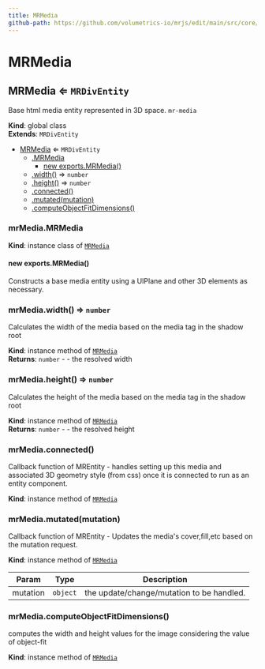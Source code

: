```yaml
---
title: MRMedia
github-path: https://github.com/volumetrics-io/mrjs/edit/main/src/core/MRMedia.js
---
```

# MRMedia

<a name="MRMedia"></a>

## MRMedia ⇐ <code>MRDivEntity</code>
Base html media entity represented in 3D space. `mr-media`

**Kind**: global class  
**Extends**: <code>MRDivEntity</code>  

* [MRMedia](#MRMedia) ⇐ <code>MRDivEntity</code>
    * [.MRMedia](#MRMedia+MRMedia)
        * [new exports.MRMedia()](#new_MRMedia+MRMedia_new)
    * [.width()](#MRMedia+width) ⇒ <code>number</code>
    * [.height()](#MRMedia+height) ⇒ <code>number</code>
    * [.connected()](#MRMedia+connected)
    * [.mutated(mutation)](#MRMedia+mutated)
    * [.computeObjectFitDimensions()](#MRMedia+computeObjectFitDimensions)

<a name="MRMedia+MRMedia"></a>

### mrMedia.MRMedia
**Kind**: instance class of [<code>MRMedia</code>](#MRMedia)  
<a name="new_MRMedia+MRMedia_new"></a>

#### new exports.MRMedia()
Constructs a base media entity using a UIPlane and other 3D elements as necessary.

<a name="MRMedia+width"></a>

### mrMedia.width() ⇒ <code>number</code>
Calculates the width of the media based on the media tag in the shadow root

**Kind**: instance method of [<code>MRMedia</code>](#MRMedia)  
**Returns**: <code>number</code> - - the resolved width  
<a name="MRMedia+height"></a>

### mrMedia.height() ⇒ <code>number</code>
Calculates the height of the media based on the media tag in the shadow root

**Kind**: instance method of [<code>MRMedia</code>](#MRMedia)  
**Returns**: <code>number</code> - - the resolved height  
<a name="MRMedia+connected"></a>

### mrMedia.connected()
Callback function of MREntity - handles setting up this media and associated 3D geometry style (from css) once it is connected to run as an entity component.

**Kind**: instance method of [<code>MRMedia</code>](#MRMedia)  
<a name="MRMedia+mutated"></a>

### mrMedia.mutated(mutation)
Callback function of MREntity - Updates the media's cover,fill,etc based on the mutation request.

**Kind**: instance method of [<code>MRMedia</code>](#MRMedia)  

| Param | Type | Description |
| --- | --- | --- |
| mutation | <code>object</code> | the update/change/mutation to be handled. |

<a name="MRMedia+computeObjectFitDimensions"></a>

### mrMedia.computeObjectFitDimensions()
computes the width and height values for the image considering the value of object-fit

**Kind**: instance method of [<code>MRMedia</code>](#MRMedia)  
